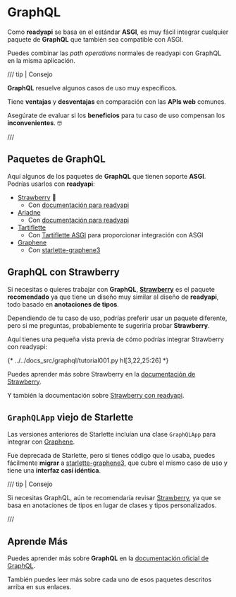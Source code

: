 # GraphQL

Como **readyapi** se basa en el estándar **ASGI**, es muy fácil integrar cualquier paquete de **GraphQL** que también sea compatible con ASGI.

Puedes combinar las *path operations* normales de readyapi con GraphQL en la misma aplicación.

/// tip | Consejo

**GraphQL** resuelve algunos casos de uso muy específicos.

Tiene **ventajas** y **desventajas** en comparación con las **APIs web** comunes.

Asegúrate de evaluar si los **beneficios** para tu caso de uso compensan los **inconvenientes**. 🤓

///

## Paquetes de GraphQL

Aquí algunos de los paquetes de **GraphQL** que tienen soporte **ASGI**. Podrías usarlos con **readyapi**:

* <a href="https://strawberry.rocks/" class="external-link" target="_blank">Strawberry</a> 🍓
    * Con <a href="https://strawberry.rocks/docs/integrations/readyapi" class="external-link" target="_blank">documentación para readyapi</a>
* <a href="https://ariadnegraphql.org/" class="external-link" target="_blank">Ariadne</a>
    * Con <a href="https://ariadnegraphql.org/docs/readyapi-integration" class="external-link" target="_blank">documentación para readyapi</a>
* <a href="https://tartiflette.io/" class="external-link" target="_blank">Tartiflette</a>
    * Con <a href="https://tartiflette.github.io/tartiflette-asgi/" class="external-link" target="_blank">Tartiflette ASGI</a> para proporcionar integración con ASGI
* <a href="https://graphene-python.org/" class="external-link" target="_blank">Graphene</a>
    * Con <a href="https://github.com/ciscorn/starlette-graphene3" class="external-link" target="_blank">starlette-graphene3</a>

## GraphQL con Strawberry

Si necesitas o quieres trabajar con **GraphQL**, <a href="https://strawberry.rocks/" class="external-link" target="_blank">**Strawberry**</a> es el paquete **recomendado** ya que tiene un diseño muy similar al diseño de **readyapi**, todo basado en **anotaciones de tipos**.

Dependiendo de tu caso de uso, podrías preferir usar un paquete diferente, pero si me preguntas, probablemente te sugeriría probar **Strawberry**.

Aquí tienes una pequeña vista previa de cómo podrías integrar Strawberry con readyapi:

{* ../../docs_src/graphql/tutorial001.py hl[3,22,25:26] *}

Puedes aprender más sobre Strawberry en la <a href="https://strawberry.rocks/" class="external-link" target="_blank">documentación de Strawberry</a>.

Y también la documentación sobre <a href="https://strawberry.rocks/docs/integrations/readyapi" class="external-link" target="_blank">Strawberry con readyapi</a>.

## `GraphQLApp` viejo de Starlette

Las versiones anteriores de Starlette incluían una clase `GraphQLApp` para integrar con <a href="https://graphene-python.org/" class="external-link" target="_blank">Graphene</a>.

Fue deprecada de Starlette, pero si tienes código que lo usaba, puedes fácilmente **migrar** a <a href="https://github.com/ciscorn/starlette-graphene3" class="external-link" target="_blank">starlette-graphene3</a>, que cubre el mismo caso de uso y tiene una **interfaz casi idéntica**.

/// tip | Consejo

Si necesitas GraphQL, aún te recomendaría revisar <a href="https://strawberry.rocks/" class="external-link" target="_blank">Strawberry</a>, ya que se basa en anotaciones de tipos en lugar de clases y tipos personalizados.

///

## Aprende Más

Puedes aprender más sobre **GraphQL** en la <a href="https://graphql.org/" class="external-link" target="_blank">documentación oficial de GraphQL</a>.

También puedes leer más sobre cada uno de esos paquetes descritos arriba en sus enlaces.
